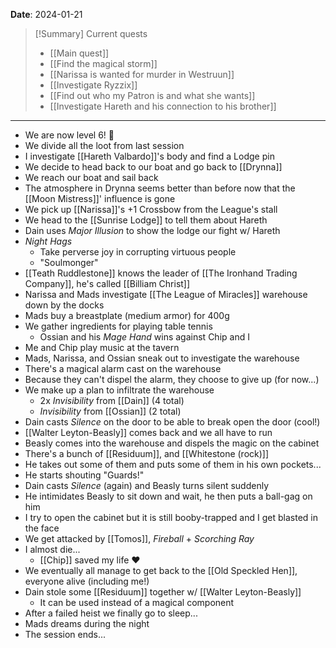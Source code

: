 **Date**: 2024-01-21

> [!Summary] Current quests
> - [[Main quest]]
> - [[Find the magical storm]]
> - [[Narissa is wanted for murder in Westruun]]
> - [[Investigate Ryzzix]]
> - [[Find out who my Patron is and what she wants]]
> - [[Investigate Hareth and his connection to his brother]]

---
- We are now level 6! 🎉
- We divide all the loot from last session
- I investigate [[Hareth Valbardo]]'s body and find a Lodge pin
- We decide to head back to our boat and go back to [[Drynna]]
- We reach our boat and sail back
- The atmosphere in Drynna seems better than before now that the [[Moon Mistress]]' influence is gone
- We pick up [[Narissa]]'s +1 Crossbow from the League's stall
- We head to the [[Sunrise Lodge]] to tell them about Hareth
- Dain uses *Major Illusion* to show the lodge our fight w/ Hareth
- *Night Hags*
	- Take perverse joy in corrupting virtuous people
	- "Soulmonger"
- [[Teath Ruddlestone]] knows the leader of [[The Ironhand Trading Company]], he's called [[Billiam Christ]]
- Narissa and Mads investigate [[The League of Miracles]] warehouse down by the docks
- Mads buy a breastplate (medium armor) for 400g
- We gather ingredients for playing table tennis
	- Ossian and his *Mage Hand* wins against Chip and I
- Me and Chip play music at the tavern
- Mads, Narissa, and Ossian sneak out to investigate the warehouse
- There's a magical alarm cast on the warehouse
- Because they can't dispel the alarm, they choose to give up (for now...)
- We make up a plan to infiltrate the warehouse
	- 2x *Invisibility* from [[Dain]] (4 total)
	- *Invisibility* from [[Ossian]] (2 total)
- Dain casts *Silence* on the door to be able to break open the door (cool!)
- [[Walter Leyton-Beasly]] comes back and we all have to run
- Beasly comes into the warehouse and dispels the magic on the cabinet
- There's a bunch of [[Residuum]], and [[Whitestone (rock)]]
- He takes out some of them and puts some of them in his own pockets...
- He starts shouting "Guards!"
- Dain casts *Silence* (again) and Beasly turns silent suddenly
- He intimidates Beasly to sit down and wait, he then puts a ball-gag on him
- I try to open the cabinet but it is still booby-trapped and I get blasted in the face
- We get attacked by [[Tomos]], *Fireball* + *Scorching Ray*
- I almost die...
	- [[Chip]] saved my life ♥
- We eventually all manage to get back to the [[Old Speckled Hen]], everyone alive (including me!)
- Dain stole some [[Residuum]] together w/ [[Walter Leyton-Beasly]]
	- It can be used instead of a magical component
- After a failed heist we finally go to sleep...
- Mads dreams during the night
- The session ends...